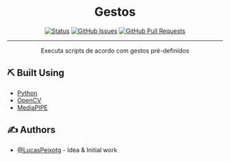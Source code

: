 <!--<p align="center">
  <a href="" rel="noopener">
 <img width=200px height=200px src="https://i.imgur.com/6wj0hh6.jpg" alt="Gesture Start Logo"></a>
</p>
-->
<h1 align="center">Gestos</h1>

<div align="center">

[![Status](https://img.shields.io/badge/status-active-success.svg)]()
[![GitHub Issues](https://img.shields.io/github/issues/lucaspeixotg/gesture-start.svg)](https://github.com/lucaspeixotg/gesture-start/issues)
[![GitHub Pull Requests](https://img.shields.io/github/issues-pr/lucaspeixotg/gesture-start.svg)](https://github.com/lucaspeixotg/gesture-start/pulls)
<!-- [![License](https://img.shields.io/badge/license-MIT-blue.svg)](/LICENSE) -->

</div>

---

<p align="center"> Executa scripts de acordo com gestos pré-definidos  
    <br> 
</p>


## ⛏️ Built Using <a name = "built_using"></a>

- [Python](https://www.python.org/)
- [OpenCV](https://opencv.org/) 
- [MediaPIPE](https://developers.google.com/mediapipe)

## ✍️ Authors <a name = "authors"></a>

- [@LucasPeixotg](https://github.com/lucaspeixotg) - Idea & Initial work


<!--
## 📝 Table of Contents

- [About](#about)
- [Getting Started](#getting_started)
- [Deployment](#deployment)
- [Usage](#usage)
- [Built Using](#built_using)
- [TODO](../TODO.md)
- [Contributing](../CONTRIBUTING.md)
- [Authors](#authors)
- [Acknowledgments](#acknowledgement)

## 🧐 About <a name = "about"></a>

Write about 1-2 paragraphs describing the purpose of your project.

## 🏁 Getting Started <a name = "getting_started"></a>

These instructions will get you a copy of the project up and running on your local machine for development and testing purposes. See [deployment](#deployment) for notes on how to deploy the project on a live system.

### Prerequisites

What things you need to install the software and how to install them.

```
Give examples
```

### Installing

A step by step series of examples that tell you how to get a development env running.

Say what the step will be

```
Give the example
```

And repeat

```
until finished
```

End with an example of getting some data out of the system or using it for a little demo.

## 🔧 Running the tests <a name = "tests"></a>

Explain how to run the automated tests for this system.

### Break down into end to end tests

Explain what these tests test and why

```
Give an example
```

### And coding style tests

Explain what these tests test and why

```
Give an example
```
-->



